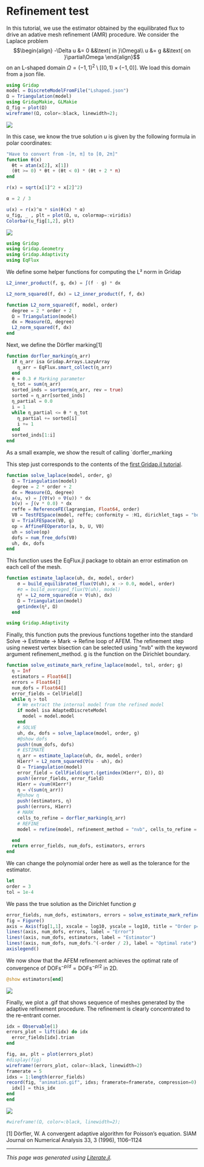 # Refinement test


In this tutorial, we use the estimator obtained by the equilibrated flux
to drive an adative mesh refinement (AMR) procedure.
We consider the Laplace problem
$$\begin{align}
-\Delta u &= 0 &&\text{ in }\Omega\\
u &= g &&\text{ on }\partial\Omega
\end{align}$$
on an L-shaped domain $\Omega = (-1,1)^2 \setminus [(0,1)\times(-1,0)]$.
We load this domain from a json file.

````julia
using Gridap
model = DiscreteModelFromFile("Lshaped.json")
Ω = Triangulation(model)
using GridapMakie, GLMakie
Ω_fig = plot(Ω)
wireframe!(Ω, color=:black, linewidth=2);
````

![](trian_fig.png)

In this case, we know the true solution $u$
is given by the following formula in polar coordinates:

````julia
"Have to convert from -[π, π] to [0, 2π]"
function θ(x)
  θt = atan(x[2], x[1])
  (θt >= 0) * θt + (θt < 0) * (θt + 2 * π)
end

r(x) = sqrt(x[1]^2 + x[2]^2)

α = 2 / 3

u(x) = r(x)^α * sin(θ(x) * α)
u_fig, _ , plt = plot(Ω, u, colormap=:viridis)
Colorbar(u_fig[1,2], plt)
````

![](soln_coarse.png)

````julia
using Gridap
using Gridap.Geometry
using Gridap.Adaptivity
using EqFlux
````

We define some helper functions for computing the L² norm in Gridap

````julia
L2_inner_product(f, g, dx) = ∫(f ⋅ g) * dx

L2_norm_squared(f, dx) = L2_inner_product(f, f, dx)

function L2_norm_squared(f, model, order)
  degree = 2 * order + 2
  Ω = Triangulation(model)
  dx = Measure(Ω, degree)
  L2_norm_squared(f, dx)
end
````

Next, we define the Dörfler marking[1]

````julia
function dorfler_marking(η_arr)
  if η_arr isa Gridap.Arrays.LazyArray
    η_arr = EqFlux.smart_collect(η_arr)
  end
  θ = 0.3 # Marking parameter
  η_tot = sum(η_arr)
  sorted_inds = sortperm(η_arr, rev = true)
  sorted = η_arr[sorted_inds]
  η_partial = 0.0
  i = 1
  while η_partial <= θ * η_tot
    η_partial += sorted[i]
    i += 1
  end
  sorted_inds[1:i]
end
````

As a small example, we show the result of calling
`dorfler_marking

This step just corresponds to the contents of the [first Gridap.jl tutorial](https://gridap.github.io/Tutorials/dev/pages/t001_poisson/#Tutorial-1:-Poisson-equation-1).

````julia
function solve_laplace(model, order, g)
  Ω = Triangulation(model)
  degree = 2 * order + 2
  dx = Measure(Ω, degree)
  a(u, v) = ∫(∇(v) ⊙ ∇(u)) * dx
  b(v) = ∫(v * 0.0) * dx
  reffe = ReferenceFE(lagrangian, Float64, order)
  V0 = TestFESpace(model, reffe; conformity = :H1, dirichlet_tags = "boundary")
  U = TrialFESpace(V0, g)
  op = AffineFEOperator(a, b, U, V0)
  uh = solve(op)
  dofs = num_free_dofs(V0)
  uh, dx, dofs
end
````

This function uses the EqFlux.jl package to obtain an error estimation on each cell
of the mesh.

````julia
function estimate_laplace(uh, dx, model, order)
    σ = build_equilibrated_flux(∇(uh), x -> 0.0, model, order)
    #σ = build_averaged_flux(∇(uh), model)
    η² = L2_norm_squared(σ + ∇(uh), dx)
    Ω = Triangulation(model)
    getindex(η², Ω)
  end

using Gridap.Adaptivity
````

Finally, this function puts the previous functions together into the standard
Solve -> Estimate -> Mark -> Refine
loop of AFEM. The refinement step using newest vertex bisection can
be selected using "nvb" with the keyword argument refinement_method.
g is the function on the Dirichlet boundary.

````julia
function solve_estimate_mark_refine_laplace(model, tol, order; g)
  η = Inf
  estimators = Float64[]
  errors = Float64[]
  num_dofs = Float64[]
  error_fields = CellField[]
  while η > tol
    # We extract the internal model from the refined model
    if model isa AdaptedDiscreteModel
      model = model.model
    end
    # SOLVE
    uh, dx, dofs = solve_laplace(model, order, g)
    #@show dofs
    push!(num_dofs, dofs)
    # ESTIMATE
    η_arr = estimate_laplace(uh, dx, model, order)
    H1err² = L2_norm_squared(∇(u - uh), dx)
    Ω = Triangulation(model)
    error_field = CellField(sqrt.(getindex(H1err², Ω)), Ω)
    push!(error_fields, error_field)
    H1err = √sum(H1err²)
    η = √(sum(η_arr))
    #@show η
    push!(estimators, η)
    push!(errors, H1err)
    # MARK
    cells_to_refine = dorfler_marking(η_arr)
    # REFINE
    model = refine(model, refinement_method = "nvb", cells_to_refine = cells_to_refine)

  end
  return error_fields, num_dofs, estimators, errors
end
````

We can change the polynomial order here as well as the tolerance for the
estimator.

````julia
let
order = 3
tol = 1e-4
````

We pass the true solution as the Dirichlet function $g$

````julia
error_fields, num_dofs, estimators, errors = solve_estimate_mark_refine_laplace(model, tol, order, g = u)
fig = Figure()
axis = Axis(fig[1,1], xscale = log10, yscale = log10, title = "Order p=$order", xlabel = "DOFs")
lines!(axis, num_dofs, errors, label = "Error")
lines!(axis, num_dofs, estimators, label = "Estimator")
lines!(axis, num_dofs, num_dofs.^(-order / 2), label = "Optimal rate")
axislegend()
````

We now show that the AFEM refinement achieves the optimat rate of convergence
of $\mathrm{DOFs}^{-p/d} = \mathrm{DOFs}^{-p/2}$ in 2D.

````julia
@show estimators[end]
````

![](convergence.png)

Finally, we plot a .gif that shows sequence of meshes generated by the
adaptive refinement procedure. The refinement is clearly concentrated to the
re-entrant corner.

````julia
idx = Observable(1)
errors_plot = lift(idx) do idx
  error_fields[idx].trian
end

fig, ax, plt = plot(errors_plot)
#display(fig)
wireframe!(errors_plot, color=:black, linewidth=2)
framerate = 5
idxs = 1:length(error_fields)
record(fig, "animation.gif", idxs; framerate=framerate, compression=0) do this_idx
  idx[] = this_idx
end
end
````

![](animation.gif)

````julia
#wireframe!(Ω, color=:black, linewidth=2);
````

[1] Dörfler, W. A convergent adaptive algorithm for Poisson’s equation. SIAM Journal on Numerical
Analysis 33, 3 (1996), 1106–1124

---

*This page was generated using [Literate.jl](https://github.com/fredrikekre/Literate.jl).*

